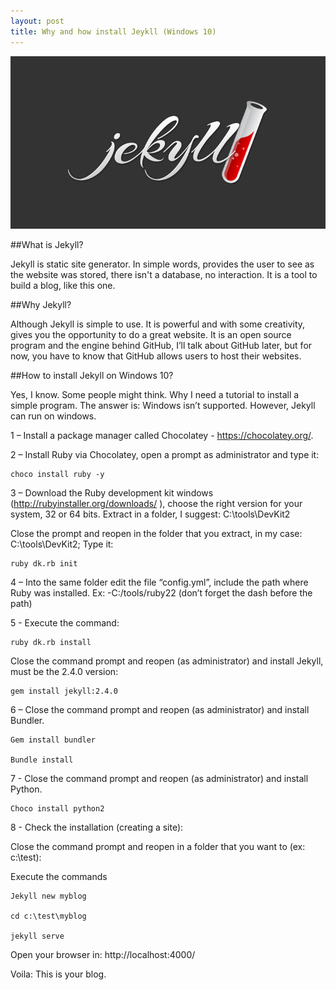 ```yaml
---
layout: post
title: Why and how install Jeykll (Windows 10)
---
```

<img src="/images/posts/jekyll.jpg" class="fit image"> 

##What is Jekyll?

Jekyll is static site generator. In simple words, provides the user to see as the website was stored, there isn't a database, no interaction. It is a tool to build a blog, like this one.

##Why Jekyll?

Although Jekyll is simple to use. It is powerful and with some creativity, gives you the opportunity to do a great website. It is an open source program and the engine behind GitHub, I’ll talk about GitHub later, but for now, you have to know that GitHub allows users to host their websites.

##How to install Jekyll on Windows 10?

Yes, I know. Some people might think. Why I need a tutorial to install a simple program. The answer is: Windows isn’t supported. However, Jekyll can run on windows.

1 – Install a package manager called Chocolatey - https://chocolatey.org/.

2 – Install Ruby via Chocolatey, open a prompt as administrator and type it: 

	choco install ruby -y  

3 – Download the Ruby development kit windows (http://rubyinstaller.org/downloads/ ), choose the right version for your system, 32 or 64 bits. Extract in a folder, I suggest: C:\tools\DevKit2

Close the prompt and reopen in the folder that you extract, in my case: C:\tools\DevKit2; Type it: 

	ruby dk.rb init

4 – Into the same folder edit the file “config.yml”, include the path where Ruby was installed. Ex: -C:/tools/ruby22 (don’t forget the dash before the path)

5 - Execute the command: 

	ruby dk.rb install

Close the command prompt and reopen (as administrator) and install Jekyll, must be the 2.4.0 version:

	gem install jekyll:2.4.0
	
6 – Close the command prompt and reopen (as administrator) and install Bundler.

	Gem install bundler
	
	Bundle install
	
7 - Close the command prompt and reopen (as administrator) and install Python.

	Choco install python2

8 -  Check the installation (creating a site):

Close the command prompt and reopen in a folder that you want to (ex: c:\test\):

Execute the commands

	Jekyll new myblog
	
	cd c:\test\myblog
	
	jekyll serve
	
Open your browser in: http://localhost:4000/
	
Voila: This is your blog.

